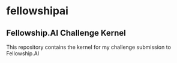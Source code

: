# fellowshipai
## Fellowship.AI Challenge Kernel
This repository contains the kernel for my challenge submission to Fellowship.AI
